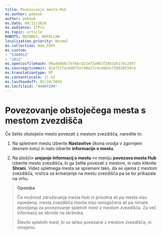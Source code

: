 ```yaml
---
title: Povezovanje mesta Hub
ms.author: pebaum
author: pebaum
ms.date: 04/21/2020
ms.audience: ITPro
ms.topic: article
ROBOTS: NOINDEX, NOFOLLOW
localization_priority: Normal
ms.collection: Adm_O365
ms.custom:
- "5300012"
- "1012"
ms.openlocfilehash: 99a48d68c7ef6bcd21ef2a063f28532617bc2d5f
ms.sourcegitcommit: 82af227ac6d075e748e27c4ce6bdcf56628559cb
ms.translationtype: MT
ms.contentlocale: sl-SI
ms.lasthandoff: 05/28/2020
ms.locfileid: "44407294"
---
```

# <a name="associate-existing-site-with-a-hub-site"></a>Povezovanje obstoječega mesta s mestom zvezdišča

Če želite obstoječe mesto povezati z mestom zvezdišča, naredite to:
  
1. Na spletnem mestu izberite **Nastavitve** (ikona orodja v zgornjem desnem kotu) in nato izberite **informacije o mestu**.

2. Na plošči» **urejanje informacij o mestu** «v meniju **povezava mesta Hub** izberite mesto zvezdišča, ki ga želite povezati z mestom, in nato kliknite **Shrani**. Videz spletnega mesta se spremeni tako, da se ujema z mestom zvezdišča, vrstica za krmarjenje na mestu zvezdišča pa se bo prikazala na vrhu.

>**Opomba**
>
>Če možnost združevanja mesta Hub ni prisotna ali pa mesta niso navedena, mesta zvezdišča morda niso omogočena ali pa nimate dovoljenja za povezovanje spletnih mest z mestom zvezdišča. Za več informacij se obrnite na skrbnika.
>
>Število spletnih mest, ki so lahko povezane z mestom zvezdišča, ni omejeno.
  